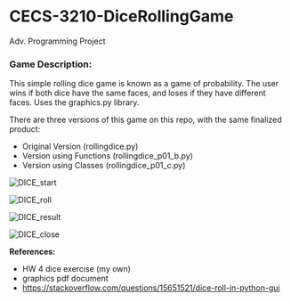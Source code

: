 # CECS-3210-DiceRollingGame
Adv. Programming Project

### **Game Description:**
This simple rolling dice game is known as a game of probability. The user wins if both dice have the same faces, and loses if they have different faces. Uses the graphics.py library.

There are three versions of this game on this repo, with the same finalized product:
- Original Version (rollingdice.py)
- Version using Functions (rollingdice_p01_b.py)
- Version using Classes (rollingdice_p01_c.py)


![DICE_start](https://github.com/edmariemarr/Dice-Rolling-Game/blob/main/img/Capture1.PNG?raw=true?)

![DICE_roll](https://github.com/edmariemarr/Dice-Rolling-Game/blob/main/img/Capture2.PNG?raw=true)

![DICE_result](https://github.com/edmariemarr/Dice-Rolling-Game/blob/main/img/Capture3.PNG?raw=true)

![DICE_close](https://github.com/edmariemarr/Dice-Rolling-Game/blob/main/img/Capture4.PNG?raw=true)

**References:**
- HW 4 dice exercise (my own)
- graphics pdf document
- https://stackoverflow.com/questions/15651521/dice-roll-in-python-gui
